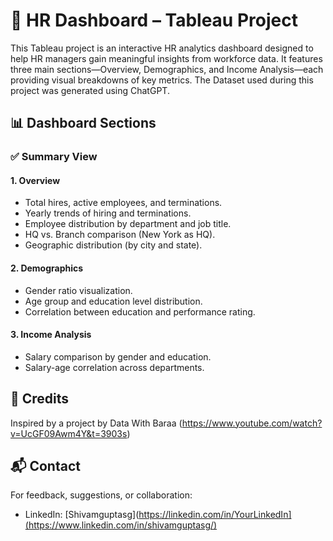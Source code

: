 # 🧠 HR Dashboard – Tableau Project
This Tableau project is an interactive HR analytics dashboard designed to help HR managers gain meaningful insights from workforce data. It features three main sections—Overview, Demographics, and Income Analysis—each providing visual breakdowns of key metrics. The Dataset used during this project was generated using ChatGPT.

## 📊 Dashboard Sections

### ✅ Summary View

#### 1. **Overview**
- Total hires, active employees, and terminations.
- Yearly trends of hiring and terminations.
- Employee distribution by department and job title.
- HQ vs. Branch comparison (New York as HQ).
- Geographic distribution (by city and state).

#### 2. **Demographics**
- Gender ratio visualization.
- Age group and education level distribution.
- Correlation between education and performance rating.

#### 3. **Income Analysis**
- Salary comparison by gender and education.
- Salary-age correlation across departments.

## 🙏 Credits

Inspired by a project by Data With Baraa (https://www.youtube.com/watch?v=UcGF09Awm4Y&t=3903s)

## 📬 Contact

For feedback, suggestions, or collaboration:
- LinkedIn: [Shivamguptasg](https://linkedin.com/in/YourLinkedIn](https://www.linkedin.com/in/shivamguptasg/)
